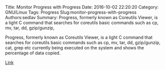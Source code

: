Title: Monitor Progress with Progress
Date: 2016-10-02 22:20:20
Category: GNU/Linux
Tags: Progress
Slug:monitor-progress-with-progress
Authors:sedlav
Summary: Progress, formerly known as Coreutils Viewer, is a light C command that searches for coreutils basic commands such as cp, mv, tar, dd, gzip/gunzip,

> 
Progress, formerly known as Coreutils Viewer, is a light C command that searches for coreutils basic commands such as cp, mv, tar, dd, gzip/gunzip, cat, grep etc currently being executed on the system and shows the percentage of data copied.

[Link](http://www.tecmint.com/progress-monitor-check-progress-of-linux-commands/)
